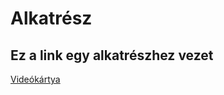 # Alkatrész
<head>
    <title>Alkatrész Haluska Dániel </title> 
</head> 
<body> 
    <h2> Ez a link egy alkatrészhez vezet </h2> 
    <a href="https://www.nvidia.com/en-eu/geforce/graphics-cards/30-series/rtx-3090"> Videókártya </a>
</body> 
</html>
